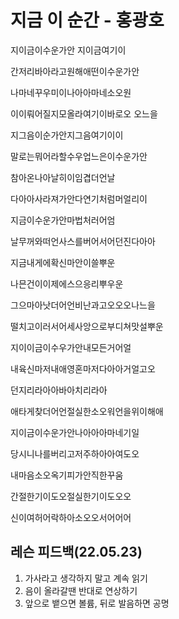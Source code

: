 # 지금 이 순간 - 홍광호

지이금이수운가안 지이금여기이

간저리바아라고원해애떤이수운가안

나마네꾸우미이나아아마네소오원

이이뤄어질지모올라여기이바로오 오느을

지그음이순가안지그음여기이이

말로는뭐어라할수우업느은이수운가안

참아온나아날히이임겹더언날

다아아사라져가안다연기처럼머얼리이

지금이수운가안마법처러어엄

날무꺼와떠언사스를버어서어던진다아아

지금내게에확신마안이쓸뿌운

나믄건이이제에스으응리뿌우운

그으마아낫더어언비난과고오오오나느을

떨치고이러서어세사앙으로부디쳐맛설뿌운

지이이금이수우가안내모든거어얼

내육신마저내애영혼마저다아아거얼고오

던지리라아아바아치리라아

애타게찾더어언절실한소오워언을위이해애

지이금이수운가안나아아아마네기일

당시니나를버리고저주하아아여도오

내마음소오옥기피가안직한꾸움

간절한기이도오절실한기이도오오

신이여허어락하아소오오서어어어



## 레슨 피드백(22.05.23)

1. 가사라고 생각하지 말고 계속 읽기
2. 음이 올라갈땐 반대로 연상하기
3. 앞으로 뱉으면 볼륨, 뒤로 발음하면 공명
